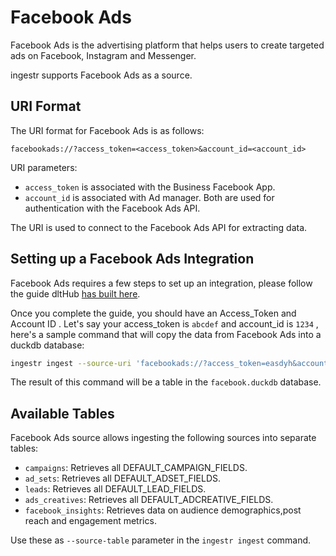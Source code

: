 # Facebook Ads

Facebook Ads is the advertising platform that helps users to create targeted ads on Facebook, Instagram and Messenger.

ingestr supports Facebook Ads as a source.

## URI Format

The URI format for Facebook Ads is as follows:

```plaintext
facebookads://?access_token=<access_token>&account_id=<account_id>
```

URI parameters:

- `access_token` is associated with the Business Facebook App.
- `account_id` is associated with Ad manager.
  Both are used for authentication with the Facebook Ads API.

The URI is used to connect to the Facebook Ads API for extracting data.

## Setting up a Facebook Ads Integration

Facebook Ads requires a few steps to set up an integration, please follow the guide dltHub [has built here](https://dlthub.com/docs/dlt-ecosystem/verified-sources/facebook_ads#setup-guide).

Once you complete the guide, you should have an Access_Token and Account ID . Let's say your access_token is `abcdef` and account_id is `1234` , here's a sample command that will copy the data from Facebook Ads into a duckdb database:

```sh
ingestr ingest --source-uri 'facebookads://?access_token=easdyh&account_id=1234' --source-table 'campaigns' --dest-uri duckdb:///facebook.duckdb --dest-table 'dest.campaigns'
```

The result of this command will be a table in the `facebook.duckdb` database.

## Available Tables

Facebook Ads source allows ingesting the following sources into separate tables:

- `campaigns`: Retrieves all DEFAULT_CAMPAIGN_FIELDS.
- `ad_sets`: Retrieves all DEFAULT_ADSET_FIELDS.
- `leads`: Retrieves all DEFAULT_LEAD_FIELDS.
- `ads_creatives`: Retrieves all DEFAULT_ADCREATIVE_FIELDS.
- `facebook_insights`: Retrieves data on audience demographics,post reach and engagement metrics.

Use these as `--source-table` parameter in the `ingestr ingest` command.
